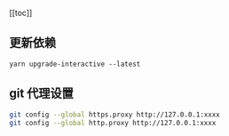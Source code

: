 [[toc]]

## 更新依赖

`yarn upgrade-interactive --latest`

## git 代理设置

```bash
git config --global https.proxy http://127.0.0.1:xxxx
git config --global http.proxy http://127.0.0.1:xxxx
```
